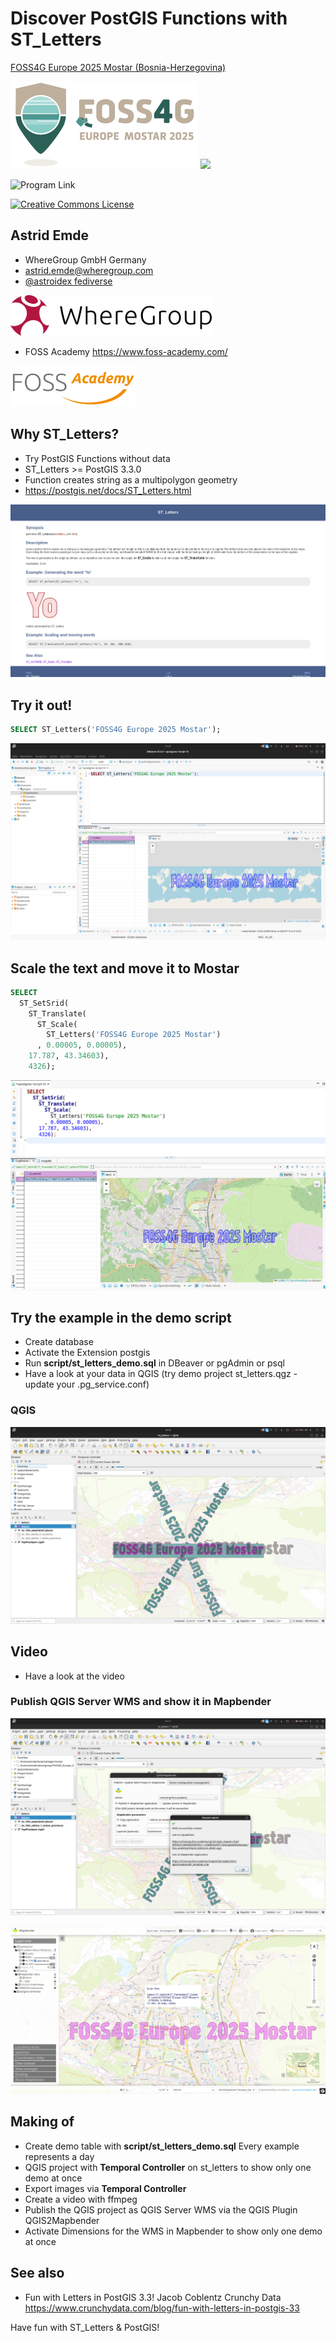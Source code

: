 # Discover PostGIS Functions with ST_Letters

[FOSS4G Europe 2025 Mostar (Bosnia-Herzegovina)](https://2025.europe.foss4g.org/)

![FOSS4G Europe 2025 Mostar (Bosnia-Herzegovina)](img/foss4g-europe-2025.png ) ![](img/postgresql_postgis.png)

![Program Link](https://talks.osgeo.org/foss4g-europe-2025/talk/PNYWM8/)


[![Creative Commons License](http://i.creativecommons.org/l/by-sa/4.0/88x31.png)](https://creativecommons.org/licenses/by-sa/4.0/)


## Astrid Emde

* WhereGroup GmbH Germany
* astrid.emde@wheregroup.com
* [@astroidex fediverse](https://mastodon.social/@astroidex)


![WhereGroup](img/WhereGroup.png )

* FOSS Academy https://www.foss-academy.com/

![FOSS Academy](img/FOSSAcademy.png)


## Why ST_Letters? 
* Try PostGIS Functions without data
* ST_Letters >= PostGIS 3.3.0
* Function creates string as a multipolygon geometry
* https://postgis.net/docs/ST_Letters.html

![ST_Letters PostGIS documentation](img/st_letters_function.png)


## Try it out!

```sql
SELECT ST_Letters('FOSS4G Europe 2025 Mostar');
```

![DBeaver ST_Letters](img/dbeaver_first_st_letters.png)


## Scale the text and move it to Mostar

```sql
SELECT 
  ST_SetSrid(
    ST_Translate(
      ST_Scale(
        ST_Letters('FOSS4G Europe 2025 Mostar')
      , 0.00005, 0.00005),
    17.787, 43.34603), 
    4326);
```

![DBeaver ST_Letters move to Mostar](img/dbeaver_st_letters_in_mostar.png)


## Try the example in the demo script

* Create database
* Activate the Extension postgis
* Run **script/st_letters_demo.sql** in DBeaver or pgAdmin or psql 
* Have a look at your data in QGIS (try demo project st_letters.qgz - update your .pg_service.conf)


### QGIS

![Show ST_Letters example in QGIS](img/qgis_st_letters.png)


## Video

* Have a look at the video


### Publish QGIS Server WMS and show it in Mapbender

![QGIS2Mapbender](img/qgis2mapbender.png)



![Mapbender](img/mapbender_application_dimensions.png)




## Making of

* Create demo table with **script/st_letters_demo.sql** Every example represents a day
* QGIS project with **Temporal Controller** on st_letters to show only one demo at once
* Export images via **Temporal Controller**
* Create a video with ffmpeg
* Publish the QGIS project as QGIS Server WMS via the QGIS Plugin QGIS2Mapbender
* Activate Dimensions for the WMS in Mapbender to show only one demo at once


## See also

* Fun with Letters in PostGIS 3.3! Jacob Coblentz Crunchy Data https://www.crunchydata.com/blog/fun-with-letters-in-postgis-33


Have fun with ST_Letters & PostGIS!
